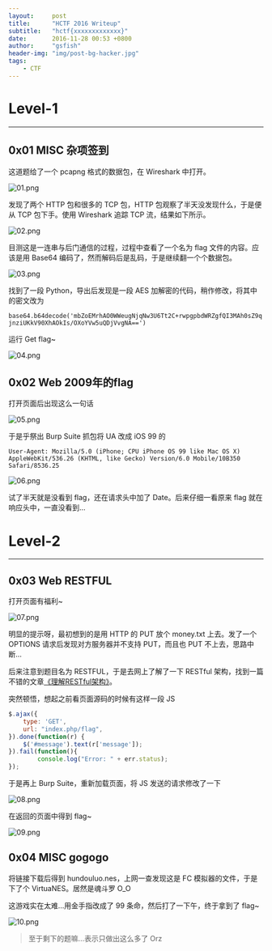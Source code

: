 ```yaml
---
layout:     post
title:      "HCTF 2016 Writeup"
subtitle:   "hctf{xxxxxxxxxxxxx}"
date:       2016-11-28 00:53 +0800
author:     "gsfish"
header-img: "img/post-bg-hacker.jpg"
tags:
    - CTF
---
```



# Level-1

---

## 0x01 MISC 杂项签到

这道题给了一个 pcapng 格式的数据包，在 Wireshark 中打开。

![01.png](/img/hctf-2016-writeup/01.png)

发现了两个 HTTP 包和很多的 TCP 包，HTTP 包观察了半天没发现什么，于是便从 TCP 包下手。使用 Wireshark 追踪 TCP 流，结果如下所示。

![02.png](/img/hctf-2016-writeup/02.png)

目测这是一连串与后门通信的过程，过程中查看了一个名为 flag 文件的内容。应该是用 Base64 编码了，然而解码后是乱码，于是继续翻一个个数据包。

![03.png](/img/hctf-2016-writeup/03.png)

找到了一段 Python，导出后发现是一段 AES 加解密的代码，稍作修改，将其中的密文改为

`base64.b64decode('mbZoEMrhAO0WWeugNjqNw3U6Tt2C+rwpgpbdWRZgfQI3MAh0sZ9qjnziUKkV90XhAOkIs/OXoYVw5uQDjVvgNA==')`

运行 Get flag~

![04.png](/img/hctf-2016-writeup/04.png)

## 0x02 Web 2009年的flag

打开页面后出现这么一句话

![05.png](/img/hctf-2016-writeup/05.png)

于是乎祭出 Burp Suite 抓包将 UA 改成 iOS 99 的

`User-Agent: Mozilla/5.0 (iPhone; CPU iPhone OS 99 like Mac OS X) AppleWebKit/536.26 (KHTML, like Gecko) Version/6.0 Mobile/10B350 Safari/8536.25`

![06.png](/img/hctf-2016-writeup/06.png)

试了半天就是没看到 flag，还在请求头中加了 Date。后来仔细一看原来 flag 就在响应头中，一直没看到…

# Level-2

---

## 0x03 Web RESTFUL

打开页面有福利~

![07.png](/img/hctf-2016-writeup/07.png)

明显的提示呀，最初想到的是用 HTTP 的 PUT 放个 money.txt 上去。发了一个 OPTIONS 请求后发现对方服务器并不支持 PUT，而且也 PUT 不上去，思路中断…

后来注意到题目名为 RESTFUL，于是去网上了解了一下 RESTful 架构，找到一篇不错的文章[《理解RESTful架构》](http://www.ruanyifeng.com/blog/2011/09/restful)。

突然顿悟，想起之前看页面源码的时候有这样一段 JS

```js
$.ajax({
	type: 'GET',
	url: "index.php/flag",
}).done(function(r) {
	$('#message').text(r['message']);
}).fail(function(){
    	console.log("Error: " + err.status);
});
```

于是再上 Burp Suite，重新加载页面，将 JS 发送的请求修改了一下

![08.png](/img/hctf-2016-writeup/08.png)

在返回的页面中得到 flag~

![09.png](/img/hctf-2016-writeup/09.png)

## 0x04 MISC gogogo

将链接下载后得到 hundouluo.nes，上网一查发现这是 FC 模拟器的文件，于是下了个 VirtuaNES。居然是魂斗罗 O_O

这游戏实在太难…用金手指改成了 99 条命，然后打了一下午，终于拿到了 flag~

![10.png](/img/hctf-2016-writeup/10.jpg)

> 至于剩下的题嘛…表示只做出这么多了 Orz
